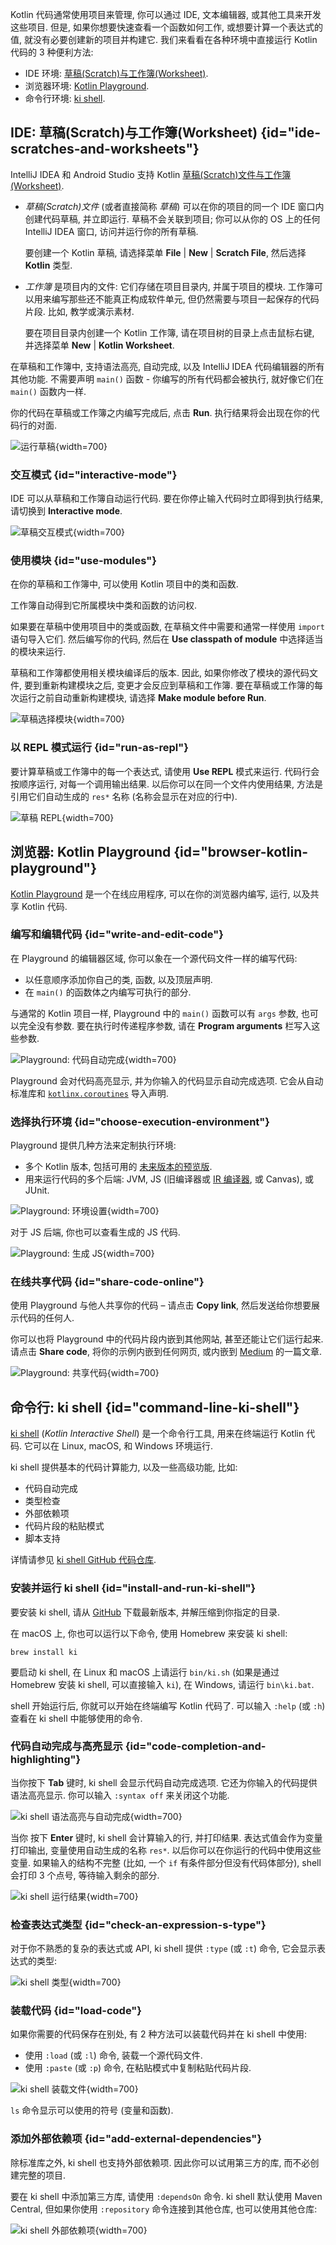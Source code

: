 [//]: # (title: 运行代码片段)

Kotlin 代码通常使用项目来管理, 你可以通过 IDE, 文本编辑器, 或其他工具来开发这些项目.
但是, 如果你想要快速查看一个函数如何工作, 或想要计算一个表达式的值, 就没有必要创建新的项目并构建它.
我们来看看在各种环境中直接运行 Kotlin 代码的 3 种便利方法:

* IDE 环境: [草稿(Scratch)与工作簿(Worksheet)](#ide-scratches-and-worksheets).
* 浏览器环境: [Kotlin Playground](#browser-kotlin-playground).
* 命令行环境: [ki shell](#command-line-ki-shell).

## IDE: 草稿(Scratch)与工作簿(Worksheet) {id="ide-scratches-and-worksheets"}

IntelliJ IDEA 和 Android Studio 支持 Kotlin [草稿(Scratch)文件与工作簿(Worksheet)](https://www.jetbrains.com/help/idea/kotlin-repl.html#efb8fb32).

* _草稿(Scratch)文件_ (或者直接简称 _草稿_) 可以在你的项目的同一个 IDE 窗口内创建代码草稿, 并立即运行.
  草稿不会关联到项目; 你可以从你的 OS 上的任何 IntelliJ IDEA 窗口, 访问并运行你的所有草稿.

  要创建一个 Kotlin 草稿, 请选择菜单 **File** | **New** | **Scratch File**, 然后选择 **Kotlin** 类型.

* _工作簿_ 是项目内的文件: 它们存储在项目目录内, 并属于项目的模块.
  工作簿可以用来编写那些还不能真正构成软件单元, 但仍然需要与项目一起保存的代码片段.
  比如, 教学或演示素材.

  要在项目目录内创建一个 Kotlin 工作簿, 请在项目树的目录上点击鼠标右键, 并选择菜单 **New** | **Kotlin Worksheet**.

在草稿和工作簿中, 支持语法高亮, 自动完成, 以及 IntelliJ IDEA 代码编辑器的所有其他功能.
不需要声明 `main()` 函数 - 你编写的所有代码都会被执行, 就好像它们在 `main()` 函数内一样.

你的代码在草稿或工作簿之内编写完成后, 点击 **Run**.
执行结果将会出现在你的代码行的对面.

![运行草稿](scratch-run.png){width=700}

### 交互模式 {id="interactive-mode"}

IDE 可以从草稿和工作簿自动运行代码. 要在你停止输入代码时立即得到执行结果, 请切换到 **Interactive mode**.

![草稿交互模式](scratch-interactive.png){width=700}

### 使用模块 {id="use-modules"}

在你的草稿和工作簿中, 可以使用 Kotlin 项目中的类和函数.

工作簿自动得到它所属模块中类和函数的访问权.

如果要在草稿中使用项目中的类或函数, 在草稿文件中需要和通常一样使用 `import` 语句导入它们.
然后编写你的代码, 然后在 **Use classpath of module** 中选择适当的模块来运行.

草稿和工作簿都使用相关模块编译后的版本. 因此, 如果你修改了模块的源代码文件, 要到重新构建模块之后, 变更才会反应到草稿和工作簿.
要在草稿或工作簿的每次运行之前自动重新构建模块, 请选择 **Make module before Run**.

![草稿选择模块](scratch-select-module.png){width=700}

### 以 REPL 模式运行 {id="run-as-repl"}

要计算草稿或工作簿中的每一个表达式, 请使用 **Use REPL** 模式来运行.
代码行会按顺序运行, 对每一个调用输出结果.
以后你可以在同一个文件内使用结果, 方法是引用它们自动生成的 `res*` 名称 (名称会显示在对应的行中).

![草稿 REPL](scratch-repl.png){width=700}

## 浏览器: Kotlin Playground {id="browser-kotlin-playground"}

[Kotlin Playground](https://play.kotlinlang.org/) 是一个在线应用程序, 可以在你的浏览器内编写, 运行, 以及共享 Kotlin 代码.

### 编写和编辑代码 {id="write-and-edit-code"}

在 Playground 的编辑器区域, 你可以象在一个源代码文件一样的编写代码:
* 以任意顺序添加你自己的类, 函数, 以及顶层声明.
* 在 `main()` 的函数体之内编写可执行的部分.

与通常的 Kotlin 项目一样, Playground 中的 `main()` 函数可以有 `args` 参数, 也可以完全没有参数.
要在执行时传递程序参数, 请在 **Program arguments** 栏写入这些参数.

![Playground: 代码自动完成](playground-completion.png){width=700}

Playground 会对代码高亮显示, 并为你输入的代码显示自动完成选项.
它会从自动标准库和 [`kotlinx.coroutines`](coroutines-overview.md) 导入声明.

### 选择执行环境 {id="choose-execution-environment"}

Playground 提供几种方法来定制执行环境:
* 多个 Kotlin 版本, 包括可用的 [未来版本的预览版](eap.md).
* 用来运行代码的多个后端: JVM, JS (旧编译器或 [IR 编译器](js-ir-compiler.md), 或 Canvas), 或 JUnit.

![Playground: 环境设置](playground-env-setup.png){width=700}

对于 JS 后端, 你也可以查看生成的 JS 代码.

![Playground: 生成 JS](playground-generated-js.png){width=700}

### 在线共享代码 {id="share-code-online"}

使用 Playground 与他人共享你的代码 – 请点击 **Copy link**, 然后发送给你想要展示代码的任何人.

你可以也将 Playground 中的代码片段内嵌到其他网站, 甚至还能让它们运行起来.
请点击 **Share code**, 将你的示例内嵌到任何网页, 或内嵌到 [Medium](https://medium.com/) 的一篇文章.

![Playground: 共享代码](playground-share.png){width=700}

## 命令行: ki shell {id="command-line-ki-shell"}

[ki shell](https://github.com/Kotlin/kotlin-interactive-shell) (_Kotlin Interactive Shell_)
是一个命令行工具, 用来在终端运行 Kotlin 代码. 它可以在 Linux, macOS, 和 Windows 环境运行.

ki shell 提供基本的代码计算能力, 以及一些高级功能, 比如:
* 代码自动完成
* 类型检查
* 外部依赖项
* 代码片段的粘贴模式
* 脚本支持

详情请参见 [ki shell GitHub 代码仓库](https://github.com/Kotlin/kotlin-interactive-shell).

### 安装并运行 ki shell {id="install-and-run-ki-shell"}

要安装 ki shell, 请从 [GitHub](https://github.com/Kotlin/kotlin-interactive-shell) 下载最新版本, 并解压缩到你指定的目录.

在 macOS 上, 你也可以运行以下命令, 使用 Homebrew 来安装 ki shell:

```shell
brew install ki
```

要启动 ki shell, 在 Linux 和 macOS 上请运行 `bin/ki.sh` (如果是通过 Homebrew 安装 ki shell, 可以直接输入 `ki`),
在 Windows, 请运行 `bin\ki.bat`.

shell 开始运行后, 你就可以开始在终端编写 Kotlin 代码了.
可以输入 `:help` (或 `:h`) 查看在 ki shell 中能够使用的命令.

### 代码自动完成与高亮显示 {id="code-completion-and-highlighting"}

当你按下 **Tab** 键时, ki shell 会显示代码自动完成选项. 它还为你输入的代码提供语法高亮显示.
你可以输入 `:syntax off` 来关闭这个功能.

![ki shell 语法高亮与自动完成](ki-shell-highlight-completion.png){width=700}

当你 按下 **Enter** 键时, ki shell 会计算输入的行, 并打印结果. 表达式值会作为变量打印输出, 变量使用自动生成的名称 `res*`.
以后你可以在你运行的代码中使用这些变量.
如果输入的结构不完整 (比如, 一个 `if` 有条件部分但没有代码体部分), shell 会打印 3 个点号, 等待输入剩余的部分.

![ki shell 运行结果](ki-shell-results.png){width=700}

### 检查表达式类型 {id="check-an-expression-s-type"}

对于你不熟悉的复杂的表达式或 API, ki shell 提供 `:type` (或 `:t`) 命令, 它会显示表达式的类型:

![ki shell 类型](ki-shell-type.png){width=700}

### 装载代码 {id="load-code"}

如果你需要的代码保存在别处, 有 2 种方法可以装载代码并在 ki shell 中使用:
* 使用 `:load` (或 `:l`) 命令, 装载一个源代码文件.
* 使用 `:paste` (或 `:p`) 命令, 在粘贴模式中复制粘贴代码片段.

![ki shell 装载文件](ki-shell-load.png){width=700}

`ls` 命令显示可以使用的符号 (变量和函数).

### 添加外部依赖项 {id="add-external-dependencies"}

除标准库之外, ki shell 也支持外部依赖项.
因此你可以试用第三方的库, 而不必创建完整的项目.

要在 ki shell 中添加第三方库, 请使用 `:dependsOn` 命令.
ki shell 默认使用 Maven Central, 但如果你使用 `:repository` 命令连接到其他仓库, 也可以使用其他仓库:

![ki shell 外部依赖项](ki-shell-dependency.png){width=700}

